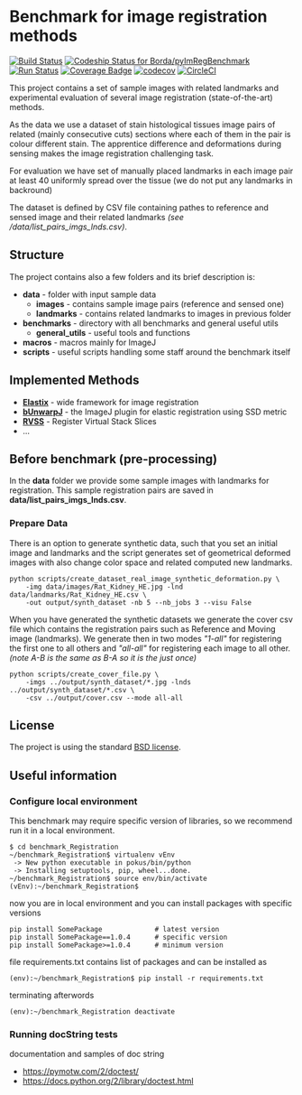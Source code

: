 # Benchmark for image registration methods

[![Build Status](https://travis-ci.com/Borda/pyImRegBenchmark.svg?token=HksCAm7DV2pJNEbsGJH2&branch=master)](https://travis-ci.com/Borda/pyImRegBenchmark)
[![Codeship Status for Borda/pyImRegBenchmark](https://app.codeship.com/projects/975451b0-b7e1-0134-981a-3617a86d3e20/status?branch=master)](https://app.codeship.com/projects/194566)
[![Run Status](https://api.shippable.com/projects/585bfa66e18a291000c15f24/badge?branch=master)](https://app.shippable.com/projects/585bfa66e18a291000c15f24)
[![Coverage Badge](https://api.shippable.com/projects/585bfa66e18a291000c15f24/coverageBadge?branch=master)](https://app.shippable.com/projects/585bfa66e18a291000c15f24)
[![codecov](https://codecov.io/gh/Borda/pyImRegBenchmark/branch/master/graph/badge.svg?token=JZwA1rlUGA)](https://codecov.io/gh/Borda/pyImRegBenchmark)
[![CircleCI](https://circleci.com/gh/Borda/pyImRegBenchmark.svg?style=svg&circle-token=e58b9845aab1b02d749df60060afbac54138ea28)](https://circleci.com/gh/Borda/pyImRegBenchmark)

This project contains a set of sample images with related landmarks and experimental evaluation of several image registration (state-of-the-art) methods.

As the data we use a dataset of stain histological tissues image pairs of related (mainly consecutive cuts) sections where each of them in the pair is colour different stain. The apprentice difference and deformations during sensing makes the image registration challenging task.

For evaluation we have set of manually placed landmarks in each image pair at least 40 uniformly spread over the tissue (we do not put any landmarks in backround)

The dataset is defined by CSV file containing pathes to reference and sensed image and their related landmarks _(see /data/list_pairs_imgs_lnds.csv)_.


## Structure

The project contains also a few folders and its brief description is:

* **data** - folder with input sample data
    * **images** - contains sample image pairs (reference and sensed one)
    * **landmarks** - contains related landmarks to images in previous folder
* **benchmarks** - directory with all benchmarks and general useful utils
    * **general_utils** - useful tools and functions
* **macros** - macros mainly for ImageJ 
* **scripts** - useful scripts handling some staff around the benchmark itself


## Implemented Methods

* **[Elastix](http://elastix.isi.uu.nl)** - wide framework for image registration
* **[bUnwarpJ](http://biocomp.cnb.csic.es/~iarganda/bUnwarpJ)** - the ImageJ plugin for elastic registration using SSD metric
* **[RVSS](http://fiji.sc/wiki/index.php/Register_Virtual_Stack_Slices)** - Register Virtual Stack Slices
* ...


## Before benchmark (pre-processing) 

In the **data** folder we provide some sample images with landmarks for registration. This sample registration pairs are saved in **data/list_pairs_imgs_lnds.csv**. 

### Prepare Data

There is an option to generate synthetic data, such that you set an initial image and landmarks and the script generates  set of geometrical deformed images with also change color space and related computed new landmarks.

```
python scripts/create_dataset_real_image_synthetic_deformation.py \
    -img data/images/Rat_Kidney_HE.jpg -lnd data/landmarks/Rat_Kidney_HE.csv \
    -out output/synth_dataset -nb 5 --nb_jobs 3 --visu False
```

When you have generated the synthetic datasets we generate the cover csv file which contains the registration pairs such as Reference and Moving image (landmarks). We generate then in two modes _"1-all"_ for registering the first one to all others and _"all-all"_ for registering each image to all other. 
_(note A-B is the same as B-A so it is the just once)_

```
python scripts/create_cover_file.py \
    -imgs ../output/synth_dataset/*.jpg -lnds ../output/synth_dataset/*.csv \
    -csv ../output/cover.csv --mode all-all
```

## License

The project is using the standard [BSD license](http://opensource.org/licenses/BSD-2-Clause).

## Useful information

### Configure local environment

This benchmark may require specific version of libraries, so we recommend run it in a local environment.

```
$ cd benchmark_Registration
~/benchmark_Registration$ virtualenv vEnv
 -> New python executable in pokus/bin/python
 -> Installing setuptools, pip, wheel...done.
~/benchmark_Registration$ source env/bin/activate
(vEnv):~/benchmark_Registration$
```

now you are in local environment and you can install packages with specific versions

```
pip install SomePackage             # latest version
pip install SomePackage==1.0.4      # specific version
pip install SomePackage>=1.0.4      # minimum version
```

file requirements.txt contains list of packages and can be installed as

`(env):~/benchmark_Registration$ pip install -r requirements.txt`

terminating afterwords

`(env):~/benchmark_Registration deactivate`

### Running docString tests

documentation and samples of doc string

* https://pymotw.com/2/doctest/
* https://docs.python.org/2/library/doctest.html
